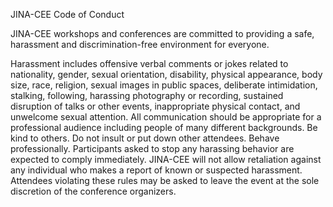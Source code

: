 JINA-CEE Code of Conduct
 
JINA-CEE workshops and conferences are committed to providing a safe, harassment and discrimination-free environment for everyone.
 
Harassment includes offensive verbal comments or jokes related to nationality, gender, sexual orientation, disability, physical appearance, body size, race, religion, sexual images in public spaces, deliberate intimidation, stalking, following, harassing photography or recording, sustained disruption of talks or other events, inappropriate physical contact, and unwelcome sexual attention. All communication should be appropriate for a professional audience including people of many different backgrounds. Be kind to others. Do not insult or put down other attendees. Behave professionally. Participants asked to stop any harassing behavior are expected to comply immediately. JINA-CEE will not allow retaliation against any individual who makes a report of known or suspected harassment. Attendees violating these rules may be asked to leave the event at the sole discretion of the conference organizers.
